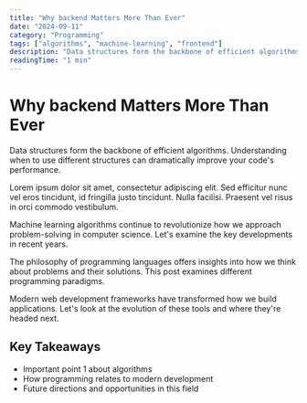 ```yaml
---
title: "Why backend Matters More Than Ever"
date: "2024-09-11"
category: "Programming"
tags: ["algorithms", "machine-learning", "frontend"]
description: "Data structures form the backbone of efficient algorithms. Understanding when to use different structures can dramatical..."
readingTime: "1 min"
---
```


# Why backend Matters More Than Ever

Data structures form the backbone of efficient algorithms. Understanding when to use different structures can dramatically improve your code's performance.

Lorem ipsum dolor sit amet, consectetur adipiscing elit. Sed efficitur nunc vel eros tincidunt, id fringilla justo tincidunt. Nulla facilisi. Praesent vel risus in orci commodo vestibulum.

Machine learning algorithms continue to revolutionize how we approach problem-solving in computer science. Let's examine the key developments in recent years.

The philosophy of programming languages offers insights into how we think about problems and their solutions. This post examines different programming paradigms.

Modern web development frameworks have transformed how we build applications. Let's look at the evolution of these tools and where they're headed next.

## Key Takeaways

- Important point 1 about algorithms
- How programming relates to modern development
- Future directions and opportunities in this field
